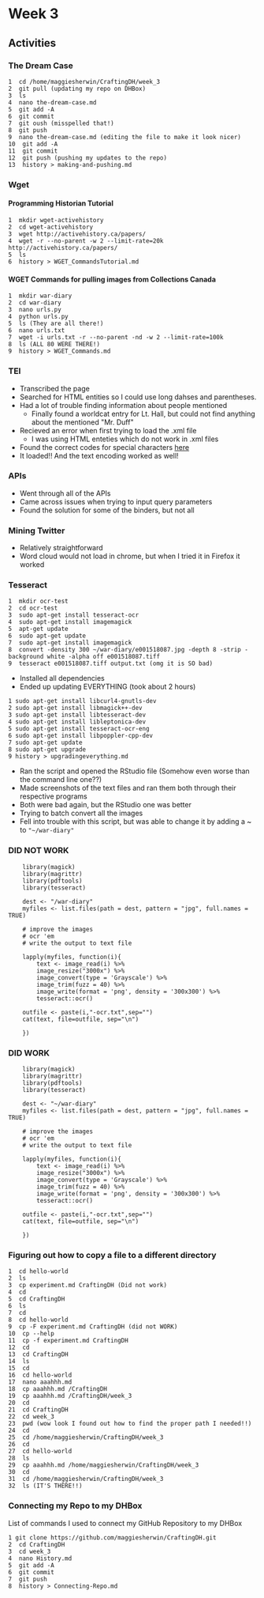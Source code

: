 # Week 3
## Activities
### The Dream Case
    1  cd /home/maggiesherwin/CraftingDH/week_3
    2  git pull (updating my repo on DHBox)
    3  ls
    4  nano the-dream-case.md
    5  git add -A
    6  git commit
    7  git oush (misspelled that!)
    8  git push
    9  nano the-dream-case.md (editing the file to make it look nicer)
    10  git add -A
    11  git commit
    12  git push (pushing my updates to the repo)
    13  history > making-and-pushing.md

### Wget
#### Programming Historian Tutorial
	1  mkdir wget-activehistory
	2  cd wget-activehistory
	3  wget http://activehistory.ca/papers/
	4  wget -r --no-parent -w 2 --limit-rate=20k http://activehistory.ca/papers/
	5  ls
	6  history > WGET_CommandsTutorial.md
#### WGET Commands for pulling images from Collections Canada
    1  mkdir war-diary
    2  cd war-diary
    3  nano urls.py
    4  python urls.py
    5  ls (They are all there!)
    6  nano urls.txt
    7  wget -i urls.txt -r --no-parent -nd -w 2 --limit-rate=100k
    8  ls (ALL 80 WERE THERE!)
    9  history > WGET_Commands.md
	
	
### TEI
- Transcribed the page
- Searched for HTML entities so I could use long dahses and parentheses. 
- Had a lot of trouble finding information about people mentioned
	- Finally found a worldcat entry for Lt. Hall, but could not find anything about the mentioned "Mr. Duff"
- Recieved an error when first trying to load the .xml file
	- I was using HTML enteties which do not work in .xml files
- Found the correct codes for special characters [here] 
- It loaded!! And the text encoding worked as well!
### APIs
- Went through all of the APIs
- Came across issues when trying to input query parameters
- Found the solution for some of the binders, but not all
### Mining Twitter
- Relatively straightforward
- Word cloud would not load in chrome, but when I tried it in Firefox it worked
### Tesseract
    1  mkdir ocr-test
    2  cd ocr-test
    3  sudo apt-get install tesseract-ocr
    4  sudo apt-get install imagemagick
    5  apt-get update
    6  sudo apt-get update
    7  sudo apt-get install imagemagick
    8  convert -density 300 ~/war-diary/e001518087.jpg -depth 8 -strip -background white -alpha off e001518087.tiff
    9  tesseract e001518087.tiff output.txt (omg it is SO bad)
- Installed all dependencies
- Ended up updating EVERYTHING (took about 2 hours)
```
1 sudo apt-get install libcurl4-gnutls-dev
2 sudo apt-get install libmagick++-dev
3 sudo apt-get install libtesseract-dev
4 sudo apt-get install libleptonica-dev
5 sudo apt-get install tesseract-ocr-eng
6 sudo apt-get install libpoppler-cpp-dev
7 sudo apt-get update
8 sudo apt-get upgrade
9 history > upgradingeverything.md
```
- Ran the script and opened the RStudio file (Somehow even worse than the command line one??)
- Made screenshots of the text files and ran them both through their respective programs
- Both were bad again, but the RStudio one was better
- Trying to batch convert all the images
- Fell into trouble with this script, but was able to change it by adding a ~ to `"~/war-diary"`
### DID NOT WORK
```
    library(magick) 
    library(magrittr)
    library(pdftools)
    library(tesseract)

    dest <- "/war-diary"
    myfiles <- list.files(path = dest, pattern = "jpg", full.names = TRUE)

    # improve the images
    # ocr 'em
    # write the output to text file

    lapply(myfiles, function(i){
        text <- image_read(i) %>%
        image_resize("3000x") %>%
        image_convert(type = 'Grayscale') %>%
        image_trim(fuzz = 40) %>%
        image_write(format = 'png', density = '300x300') %>%
        tesseract::ocr()

    outfile <- paste(i,"-ocr.txt",sep="")
    cat(text, file=outfile, sep="\n")

    })
```

### DID WORK
```
    library(magick) 
    library(magrittr)
    library(pdftools)
    library(tesseract)

    dest <- "~/war-diary"
    myfiles <- list.files(path = dest, pattern = "jpg", full.names = TRUE)

    # improve the images
    # ocr 'em
    # write the output to text file

    lapply(myfiles, function(i){
        text <- image_read(i) %>%
        image_resize("3000x") %>%
        image_convert(type = 'Grayscale') %>%
        image_trim(fuzz = 40) %>%
        image_write(format = 'png', density = '300x300') %>%
        tesseract::ocr()

    outfile <- paste(i,"-ocr.txt",sep="")
    cat(text, file=outfile, sep="\n")

    })
```

### Figuring out how to copy a file to a different directory
    1  cd hello-world
    2  ls
    3  cp experiment.md CraftingDH (Did not work)
    4  cd
    5  cd CraftingDH
    6  ls
    7  cd
    8  cd hello-world
    9  cp -F experiment.md CraftingDH (did not WORK)
    10  cp --help
    11  cp -f experiment.md CraftingDH
    12  cd
    13  cd CraftingDH
    14  ls
    15  cd
    16  cd hello-world
    17  nano aaahhh.md
    18  cp aaahhh.md /CraftingDH
    19  cp aaahhh.md /CraftingDH/week_3
    20  cd
    21  cd CraftingDH
    22  cd week_3
    23  pwd (wow look I found out how to find the proper path I needed!!)
    24  cd
    25  cd /home/maggiesherwin/CraftingDH/week_3
    26  cd
    27  cd hello-world
    28  ls
    29  cp aaahhh.md /home/maggiesherwin/CraftingDH/week_3
    30  cd
    31  cd /home/maggiesherwin/CraftingDH/week_3
    32  ls (IT'S THERE!!)
### Connecting my Repo to my DHBox
List of commands I used to connect my GitHub Repository to my DHBox

	1 git clone https://github.com/maggiesherwin/CraftingDH.git
	2  cd CraftingDH
	3  cd week_3
	4  nano History.md
	5  git add -A
	6  git commit
	7  git push
	8  history > Connecting-Repo.md

[here]: <https://dvteclipse.com/documentation/svlinter/How_to_use_special_characters_in_XML.3F.html>
